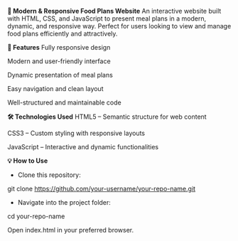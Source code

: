 **🥗 Modern & Responsive Food Plans Website**
An interactive website built with HTML, CSS, and JavaScript to present meal plans in a modern, dynamic, and responsive way. Perfect for users looking to view and manage food plans efficiently and attractively.

**🚀 Features**
Fully responsive design

Modern and user-friendly interface

Dynamic presentation of meal plans

Easy navigation and clean layout

Well-structured and maintainable code

**🛠️ Technologies Used**
HTML5 – Semantic structure for web content

CSS3 – Custom styling with responsive layouts

JavaScript – Interactive and dynamic functionalities


**💡 How to Use**
- Clone this repository:
  
git clone https://github.com/your-username/your-repo-name.git

- Navigate into the project folder:

cd your-repo-name

Open index.html in your preferred browser.
